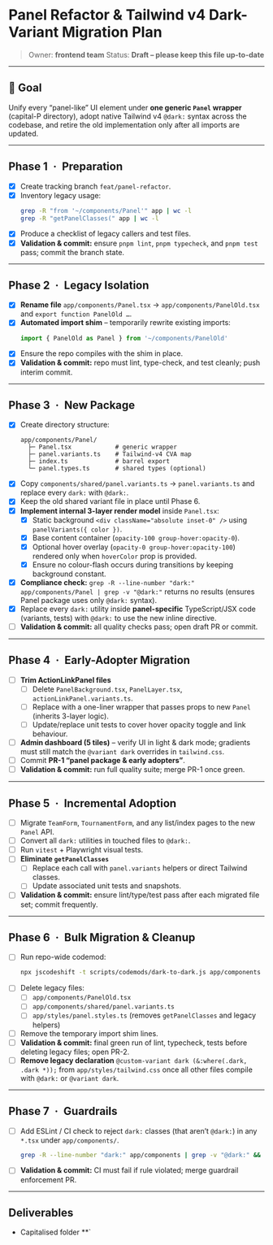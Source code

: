 # Panel Refactor & Tailwind v4 Dark-Variant Migration Plan

> Owner: **frontend team**
> Status: **Draft – please keep this file up-to-date**

---

## 🎯 Goal

Unify every “panel-like” UI element under **one generic `Panel` wrapper** (capital-P directory), adopt native Tailwind v4 `@dark:` syntax across the codebase, and retire the old implementation only after all imports are updated.

---

## Phase 1 · Preparation

- [x] Create tracking branch `feat/panel-refactor`.
- [x] Inventory legacy usage:
   ```bash
   grep -R "from '~/components/Panel'" app | wc -l
   grep -R "getPanelClasses(" app | wc -l
   ```
- [x] Produce a checklist of legacy callers and test files.
- [x] **Validation & commit:** ensure `pnpm lint`, `pnpm typecheck`, and `pnpm test` pass; commit the branch state.

---

## Phase 2 · Legacy Isolation

- [x] **Rename file** `app/components/Panel.tsx` → `app/components/PanelOld.tsx` and `export function PanelOld …`.
- [x] **Automated import shim** – temporarily rewrite existing imports:
   ```ts
   import { PanelOld as Panel } from '~/components/PanelOld'
   ```
- [x] Ensure the repo compiles with the shim in place.
- [x] **Validation & commit:** repo must lint, type-check, and test cleanly; push interim commit.

---

## Phase 3 · New Package

- [x] Create directory structure:
   ```
   app/components/Panel/
     ├─ Panel.tsx            # generic wrapper
     ├─ panel.variants.ts    # Tailwind-v4 CVA map
     ├─ index.ts             # barrel export
     └─ panel.types.ts       # shared types (optional)
   ```
- [x] Copy `components/shared/panel.variants.ts` → `panel.variants.ts` and replace every `dark:` with `@dark:`.
- [x] Keep the old shared variant file in place until Phase 6.
- [x] **Implement internal 3-layer render model** inside `Panel.tsx`:
   - [x] Static background `<div className="absolute inset-0" />` using `panelVariants({ color })`.
   - [x] Base content container (`opacity-100 group-hover:opacity-0`).
   - [x] Optional hover overlay (`opacity-0 group-hover:opacity-100`) rendered only when `hoverColor` prop is provided.
   - [x] Ensure no colour-flash occurs during transitions by keeping background constant.
- [x] **Compliance check:** `grep -R --line-number "dark:" app/components/Panel | grep -v "@dark:"` returns no results (ensures Panel package uses only `@dark:` syntax).
- [x] Replace every `dark:` utility inside **panel-specific** TypeScript/JSX code (variants, tests) with `@dark:` to use the new inline directive.
- [ ] **Validation & commit:** all quality checks pass; open draft PR or commit.

---

## Phase 4 · Early-Adopter Migration

- [ ] **Trim ActionLinkPanel files**
   - [ ] Delete `PanelBackground.tsx`, `PanelLayer.tsx`, `actionLinkPanel.variants.ts`.
   - [ ] Replace with a one-liner wrapper that passes props to new `Panel` (inherits 3-layer logic).
   - [ ] Update/replace unit tests to cover hover opacity toggle and link behaviour.
- [ ] **Admin dashboard (5 tiles)** – verify UI in light & dark mode; gradients must still match the `@variant dark` overrides in `tailwind.css`.
- [ ] Commit **PR-1 “panel package & early adopters”**.
- [ ] **Validation & commit:** run full quality suite; merge PR-1 once green.

---

## Phase 5 · Incremental Adoption

- [ ] Migrate `TeamForm`, `TournamentForm`, and any list/index pages to the new `Panel` API.
- [ ] Convert all `dark:` utilities in touched files to `@dark:`.
- [ ] Run `vitest` + Playwright visual tests.
- [ ] **Eliminate `getPanelClasses`**
   - [ ] Replace each call with `panel.variants` helpers or direct Tailwind classes.
   - [ ] Update associated unit tests and snapshots.
- [ ] **Validation & commit:** ensure lint/type/test pass after each migrated file set; commit frequently.

---

## Phase 6 · Bulk Migration & Cleanup

- [ ] Run repo-wide codemod:
   ```bash
   npx jscodeshift -t scripts/codemods/dark-to-dark.js app/components
   ```
- [ ] Delete legacy files:
   - [ ] `app/components/PanelOld.tsx`
   - [ ] `app/components/shared/panel.variants.ts`
   - [ ] `app/styles/panel.styles.ts` (removes `getPanelClasses` and legacy helpers)
- [ ] Remove the temporary import shim lines.
- [ ] **Validation & commit:** final green run of lint, typecheck, tests before deleting legacy files; open PR-2.
- [ ] **Remove legacy declaration** `@custom-variant dark (&:where(.dark, .dark *));` from `app/styles/tailwind.css` once all other files compile with `@dark:` or `@variant dark`.

---

## Phase 7 · Guardrails

- [ ] Add ESLint / CI check to reject `dark:` classes (that aren’t `@dark:`) in any `*.tsx` under `app/components/`.
   ```bash
   grep -R --line-number "dark:" app/components | grep -v "@dark:" && exit 1
   ```
- [ ] **Validation & commit:** CI must fail if rule violated; merge guardrail enforcement PR.

---

## Deliverables

- Capitalised folder \*\*`
